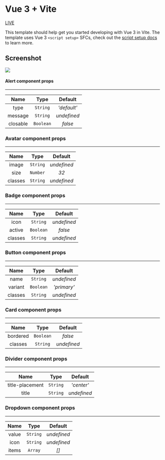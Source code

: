 # Vue 3 + Vite

<a href="https://appleteam.netlify.app/"> LIVE </a>

This template should help get you started developing with Vue 3 in Vite. The template uses Vue 3 `<script setup>` SFCs, check out the [script setup docs](https://v3.vuejs.org/api/sfc-script-setup.html#sfc-script-setup) to learn more.

## Screenshot

<img src="./screenshot/screenshot.gif" />

#### Alert component props

<hr>

|   Name   |   Type    |   Default   |
| :------: | :-------: | :---------: |
|   type   | `String`  | _'default'_ |
| message  | `String`  | _undefined_ |
| closable | `Boolean` |   _false_   |

### Avatar component props

<hr>

|  Name   |   Type   |   Default   |
| :-----: | :------: | :---------: |
|  image  | `String` | _undefined_ |
|  size   | `Number` |    _32_     |
| classes | `String` | _undefined_ |

### Badge component props

<hr>

|  Name   |   Type    |   Default   |
| :-----: | :-------: | :---------: |
|  icon   | `String`  | _undefined_ |
| active  | `Boolean` |   _false_   |
| classes | `String`  | _undefined_ |

### Button component props

<hr>

|  Name   |   Type    |   Default   |
| :-----: | :-------: | :---------: |
|  name   | `String`  | _undefined_ |
| variant | `Boolean` | _'primary'_ |
| classes | `String`  | _undefined_ |

### Card component props

<hr>

|   Name   |   Type    |   Default   |
| :------: | :-------: | :---------: |
| bordered | `Boolean` |   _false_   |
| classes  | `String`  | _undefined_ |

### Divider component props

<hr>

|      Name       |   Type   |   Default   |
| :-------------: | :------: | :---------: |
| title-placement | `String` | _'center'_  |
|      title      | `String` | _undefined_ |

### Dropdown component props

<hr>

| Name  |   Type   |   Default   |
| :---: | :------: | :---------: |
| value | `String` | _undefined_ |
| icon  | `String` | _undefined_ |
| items | `Array`  |    _[]_     |
